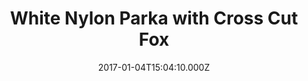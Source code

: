 ---
title: White Nylon Parka with Cross Cut Fox
date: 2017-01-04T15:04:10.000Z
price: 4500
sales_price: 1500
categories: ["Coat"]
image: ["/img/uploads/2016/11/COAT3.png"]
---